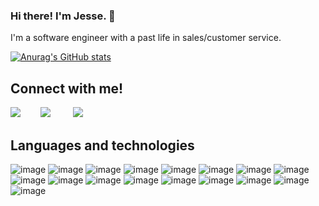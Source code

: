 ### Hi there! I'm Jesse. 👋

I'm a software engineer with a past life in sales/customer service.

[![Anurag's GitHub stats](https://github-readme-stats.vercel.app/api?username=Josso7)](https://github.com/anuraghazra/github-readme-stats)

## Connect with me!

<a href="https://www.linkedin.com/in/jesse-brooks-8a6718229/"> <img src="https://img.shields.io/badge/LinkedIn-0077B5?style=for-the-badge&logo=linkedin&logoColor=white" /></a>  
<a href="https://angel.co/u/jesse-brooks-6"> <img src="https://img.shields.io/badge/AngelList-%23D4D4D4.svg?style=for-the-badge&logo=AngelList&logoColor=black" /></a>
  
<a href="mailto:brooks.jesse83@gmail.com"> <img src="https://img.shields.io/badge/Gmail-D14836?style=for-the-badge&logo=gmail&logoColor=white" /></a>

## Languages and technologies

![image](https://img.shields.io/badge/Visual_Studio_Code-0078D4?style=for-the-badge&logo=visual%20studio%20code&logoColor=white)
![image](https://img.shields.io/badge/JavaScript-323330?style=for-the-badge&logo=javascript&logoColor=F7DF1E)
![image](https://img.shields.io/badge/Python-FFD43B?style=for-the-badge&logo=python&logoColor=blue)
![image](https://img.shields.io/badge/Express.js-000000?style=for-the-badge&logo=express&logoColor=white)
![image](https://img.shields.io/badge/Flask-000000?style=for-the-badge&logo=flask&logoColor=white)
![image](https://img.shields.io/badge/React-20232A?style=for-the-badge&logo=react&logoColor=61DAFB)
![image](https://img.shields.io/badge/Redux-593D88?style=for-the-badge&logo=redux&logoColor=white)
![image](https://img.shields.io/badge/HTML5-E34F26?style=for-the-badge&logo=html5&logoColor=white)
![image](https://img.shields.io/badge/CSS3-1572B6?style=for-the-badge&logo=css3&logoColor=white)
![image](https://img.shields.io/badge/Sequelize-52B0E7?style=for-the-badge&logo=Sequelize&logoColor=white)
![image](https://img.shields.io/badge/PostgreSQL-316192?style=for-the-badge&logo=postgresql&logoColor=white)
![image](https://img.shields.io/badge/Node.js-339933?style=for-the-badge&logo=nodedotjs&logoColor=white)
![image](https://img.shields.io/badge/npm-CB3837?style=for-the-badge&logo=npm&logoColor=white)
![image](https://img.shields.io/badge/postgres-%23316192.svg?style=for-the-badge&logo=postgresql&logoColor=white)
![image](https://img.shields.io/badge/Heroku-430098?style=for-the-badge&logo=heroku&logoColor=white)
![image](https://img.shields.io/badge/GIT-E44C30?style=for-the-badge&logo=git&logoColor=white)
![image](	https://img.shields.io/badge/GitHub-100000?style=for-the-badge&logo=github&logoColor=white)

<!-- https://img.shields.io/badge/LinkedIn-0077B5?style=for-the-badge&logo=linkedin&logoColor=white -->
<!--
**Josso7/Josso7** is a ✨ _special_ ✨ repository because its `README.md` (this file) appears on your GitHub profile.

Here are some ideas to get you started:

- 🔭 I’m currently working on ...
- 🌱 I’m currently learning ...
- 👯 I’m looking to collaborate on ...
- 🤔 I’m looking for help with ...
- 💬 Ask me about ...
- 📫 How to reach me: ...
- 😄 Pronouns: ...
- ⚡ Fun fact: ...
-->
